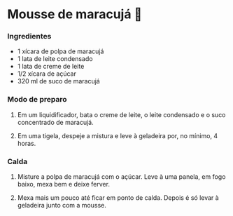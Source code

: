 # Mousse de maracujá 🍨

### Ingredientes 

- 1 xícara de polpa de maracujá
- 1 lata de leite condensado
- 1 lata de creme de leite
- 1/2 xícara de açúcar
- 320 ml de suco de maracujá

### Modo de preparo

1. Em um liquidificador, bata o creme de leite, o leite condensado e o suco concentrado de maracujá.

2. Em uma tigela, despeje a mistura e leve à geladeira por, no mínimo, 4 horas.

### Calda

1. Misture a polpa de maracujá com o açúcar. Leve à uma panela, em fogo baixo, mexa bem e deixe ferver. 

2. Mexa mais um pouco até ficar em ponto de calda. Depois é só levar à geladeira junto com a mousse.
